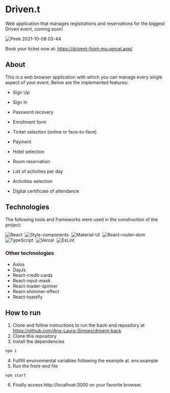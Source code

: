 # Driven.t

Web application that manages registrations and reservations for the biggest Driven event, coming soon!

![Peek 2021-10-08 03-44](https://user-images.githubusercontent.com/81721608/136510702-f038a5e9-deec-442d-8e20-f323cf685f63.gif)

Book your ticket now at: https://drivent-front-mu.vercel.app/

## About

This is a web browser application with which you can manage every single aspect of your event.
Below are the implemented features:

- Sign Up
- Sign In
- Password recovery
- Enrollment form
- Ticket selection (online or face-to-face)
- Payment

- Hotel selection
- Room reservation
- List of activities per day
- Activities selection
- Digital certificate of attendance

<div align="center">
  

</div> 

## Technologies
The following tools and frameworks were used in the construction of the project:<br>
  
  ![React](https://img.shields.io/badge/React-20232A?style=for-the-badge&logo=react&logoColor=61DAFB)&nbsp;
  ![Style-components](https://img.shields.io/badge/styled--components-DB7093?style=for-the-badge&logo=styled-components&logoColor=white)&nbsp;
  ![Material-UI](https://img.shields.io/badge/Material--UI-0081CB?style=for-the-badge&logo=material-ui&logoColor=white)&nbsp;
  ![React-router-dom](https://img.shields.io/badge/React_Router-CA4245?style=for-the-badge&logo=react-router&logoColor=white)&nbsp;
  ![TypeScript](https://img.shields.io/badge/TypeScript-007ACC?style=for-the-badge&logo=typescript&logoColor=white)&nbsp;
  ![Vercel](https://img.shields.io/badge/Vercel-000000?style=for-the-badge&logo=vercel&logoColor=white)&nbsp;
  ![EsLint](	https://img.shields.io/badge/eslint-3A33D1?style=for-the-badge&logo=eslint&logoColor=white)&nbsp;
  
### Other technologies

- Axios
- DayJs
- React-credit-cards
- React-input-mask
- React-loader-spinner
- React-shimmer-effect
- React-toastify

## How to run
1. Clone and follow instructions to run the back-end repository at https://github.com/Ana-Laura-Simoes/drivent-back
2. Clone this repository
3. Install the dependencies
```bash
npm i
```
4. Fullfill environmental variables following the example at .env.example
5. Run the front-end file 
```bash
npm start
```
6. Finally access http://localhost:3000 on your favorite browser.
